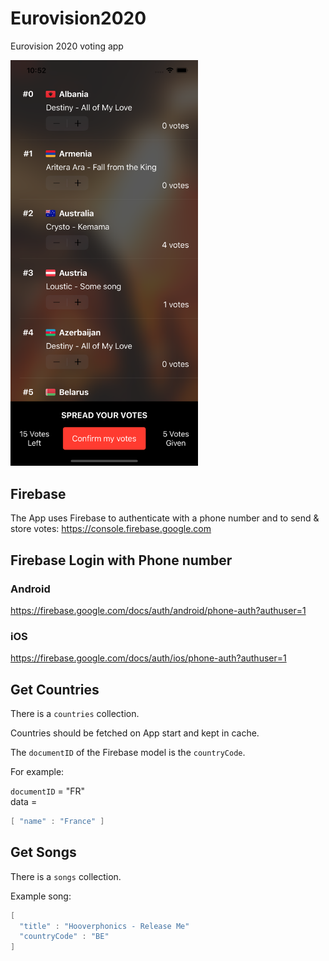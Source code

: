# Eurovision2020
Eurovision 2020 voting app

<img src="screen.png" width="300px"/>

## Firebase

The App uses Firebase to authenticate with a phone number and to send & store votes:
https://console.firebase.google.com

## Firebase Login with Phone number
### Android
https://firebase.google.com/docs/auth/android/phone-auth?authuser=1

### iOS
https://firebase.google.com/docs/auth/ios/phone-auth?authuser=1


## Get Countries

There is a `countries` collection.

Countries should be fetched on App start and kept in cache.

The `documentID` of the Firebase model is the `countryCode`.

For example:

`documentID` = "FR"  
data =
```swift
[ "name" : "France" ]
```
## Get Songs

There is a `songs` collection.

Example song:
```swift
[
  "title" : "Hooverphonics - Release Me"
  "countryCode" : "BE"
]
```
